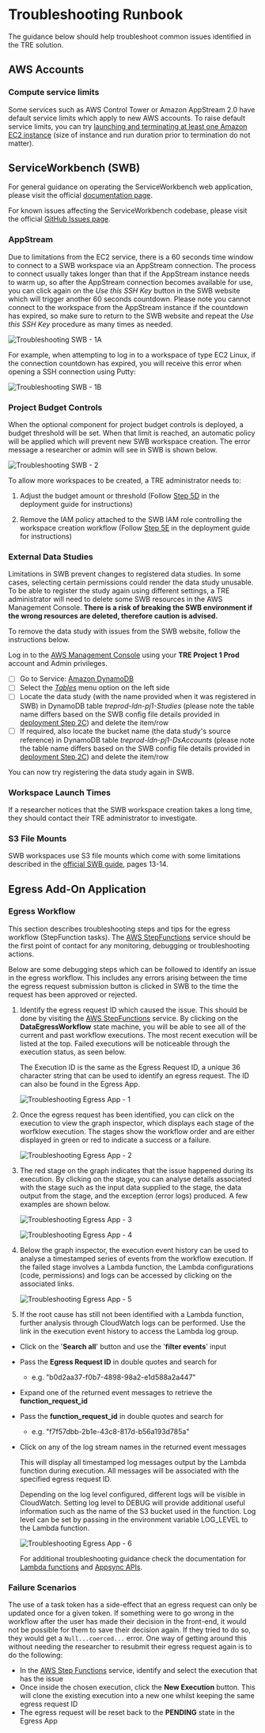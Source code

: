 # Troubleshooting Runbook

The guidance below should help troubleshoot common issues identified in the TRE solution.

## AWS Accounts

### Compute service limits

Some services such as AWS Control Tower or Amazon AppStream 2.0 have default service limits
which apply to new AWS accounts. To raise default service limits, you can try [launching and terminating at
least one Amazon EC2 instance](https://docs.aws.amazon.com/AWSEC2/latest/UserGuide/LaunchingAndUsingInstances.html)
(size of instance and run duration prior to termination do not matter).

## ServiceWorkbench (SWB)

For general guidance on operating the ServiceWorkbench web application, please visit
the official [documentation page](https://github.com/awslabs/service-workbench-on-aws/tree/v5.2.3/docs).

For known issues affecting the ServiceWorkbench codebase, please visit the official
[GitHub Issues page](https://github.com/awslabs/service-workbench-on-aws/issues).

### AppStream

Due to limitations from the EC2 service, there is a 60 seconds time window to connect to a SWB workspace
via an AppStream connection. The process to connect usually takes longer than that if the AppStream instance
needs to warm up, so after the AppStream connection becomes available for use, you can click again on the
_Use this SSH Key_ button in the SWB website which will trigger another 60 seconds countdown. Please note
you cannot connect to the workspace from the AppStream instance if the countdown has expired, so make sure
to return to the SWB website and repeat the _Use this SSH Key_ procedure as many times as needed.

![Troubleshooting SWB - 1A](../../res/images/troubleshooting_runbook/Troubleshooting-SWB-1A.png)

For example, when attempting to log in to a workspace of type EC2 Linux, if the connection countdown has expired,
you will receive this error when opening a SSH connection using Putty:

![Troubleshooting SWB - 1B](../../res/images/troubleshooting_runbook/Troubleshooting-SWB-1B.png)

### Project Budget Controls

When the optional component for project budget controls is deployed, a budget threshold will be set. When that
limit is reached, an automatic policy will be applied which will prevent new SWB workspace creation. The error
message a researcher or admin will see in SWB is shown below.

![Troubleshooting SWB - 2](../../res/images/troubleshooting_runbook/Troubleshooting-SWB-2.png)

To allow more workspaces to be created, a TRE administrator needs to:

1. Adjust the budget amount or threshold (Follow [Step 5D](../deployment/Step5-AddProjectBudgetControls.md)
   in the deployment guide for instructions)

1. Remove the IAM policy attached to the SWB IAM role controlling the workspace creation workflow
   (Follow [Step 5E](../deployment/Step5-AddProjectBudgetControls.md) in the deployment guide for instructions)

### External Data Studies

Limitations in SWB prevent changes to registered data studies. In some cases, selecting certain permissions could
render the data study unusable. To be able to register the study again using different settings, a TRE administrator
will need to delete some SWB resources in the AWS Management Console. **There is a risk of breaking the SWB environment
if the wrong resources are deleted, therefore caution is advised.**

To remove the data study with issues from the SWB website, follow the instructions below.

Log in to the [AWS Management Console](https://console.aws.amazon.com/) using your **TRE Project 1 Prod** account and Admin privileges.

- [ ] Go to Service: [Amazon DynamoDB](https://eu-west-2.console.aws.amazon.com/dynamodbv2/home?region=eu-west-2#service)
- [ ] Select the [_Tables_](https://eu-west-2.console.aws.amazon.com/dynamodbv2/home?region=eu-west-2#tables) menu option on the left side
- [ ] Locate the data study (with the name provided when it was registered in SWB) in DynamoDB table _treprod-ldn-pj1-Studies_ (please note
      the table name differs based on the SWB config file details provided in [deployment Step 2C](../deployment/Step2-DeployServiceWorkbench.md))
      and delete the item/row
- [ ] If required, also locate the bucket name (the data study's source reference) in DynamoDB table _treprod-ldn-pj1-DsAccounts_ (please note
      the table name differs based on the SWB config file details provided in [deployment Step 2C](../deployment/Step2-DeployServiceWorkbench.md))
      and delete the item/row

You can now try registering the data study again in SWB.

### Workspace Launch Times

If a researcher notices that the SWB workspace creation takes a long time, they should contact their TRE administrator to investigate.

### S3 File Mounts

SWB workspaces use S3 file mounts which come with some limitations described in the
[official SWB guide](https://github.com/awslabs/service-workbench-on-aws/blob/v5.2.3/docs/Service_Workbench_User_Guide.pdf),
pages 13-14.

## Egress Add-On Application

### Egress Workflow

This section describes troubleshooting steps and tips for the egress workflow (StepFunction tasks).
The [AWS StepFunctions](https://eu-west-2.console.aws.amazon.com/states/home?region=eu-west-2#/statemachines)
service should be the first point of contact for any monitoring, debugging or troubleshooting actions.

Below are some debugging steps which can be followed to identify an issue in the egress workflow.
This includes any errors arising between the time the egress request submission button is clicked in SWB
to the time the request has been approved or rejected.

1. Identify the egress request ID which caused the issue. This should be done by visiting the
   [AWS StepFunctions](https://eu-west-2.console.aws.amazon.com/states/home?region=eu-west-2#/statemachines) service.
   By clicking on the **DataEgressWorkflow** state machine, you will be able to see all of the current and past
   workflow executions. The most recent execution will be listed at the top. Failed executions will be noticeable
   through the execution status, as seen below.

   The Execution ID is the same as the Egress Request ID, a unique 36 character string that can be used to
   identify an egress request. The ID can also be found in the Egress App.

   ![Troubleshooting Egress App - 1](../../res/images/troubleshooting_runbook/Troubleshooting-EgressApp-1.png)

1. Once the egress request has been identified, you can click on the execution to view the graph inspector,
   which displays each stage of the worfklow execution. The stages show the workflow order and are either
   displayed in green or red to indicate a success or a failure.

   ![Troubleshooting Egress App - 2](../../res/images/troubleshooting_runbook/Troubleshooting-EgressApp-2.png)

1. The red stage on the graph indicates that the issue happened during its execution. By clicking on the stage,
   you can analyse details associated with the stage such as the input data supplied to the stage, the data output
   from the stage, and the exception (error logs) produced. A few examples are shown below.

   ![Troubleshooting Egress App - 3](../../res/images/troubleshooting_runbook/Troubleshooting-EgressApp-3.png)

   ![Troubleshooting Egress App - 4](../../res/images/troubleshooting_runbook/Troubleshooting-EgressApp-4.png)

1. Below the graph inspector, the execution event history can be used to analyse a timestamped series of events
   from the workflow execution. If the failed stage involves a Lambda function, the Lambda configurations (code,
   permissions) and logs can be accessed by clicking on the associated links.

   ![Troubleshooting Egress App - 5](../../res/images/troubleshooting_runbook/Troubleshooting-EgressApp-5.png)

1. If the root cause has still not been identified with a Lambda function, further analysis through CloudWatch logs
   can be performed. Use the link in the execution event history to access the Lambda log group.

- Click on the '**Search all**' button and use the '**filter events**' input
- Pass the **Egress Request ID** in double quotes and search for
  - e.g. "b0d2aa37-f0b7-4898-98a2-e1d588a2a447"
- Expand one of the returned event messages to retrieve the **function_request_id**
- Pass the **function_request_id** in double quotes and search for
  - e.g. "f7f57dbb-2b1e-43c8-817d-b56a193d785a"
- Click on any of the log stream names in the returned event messages

  This will display all timestamped log messages output by the Lambda function during execution. All messages will
  be associated with the specified egress request ID.

  Depending on the log level configured, different logs will be visible in CloudWatch. Setting log level to
  DEBUG will provide additional useful information such as the name of the S3 bucket used in the function. Log level
  can be set by passing in the environment variable LOG_LEVEL to the Lambda function.

  ![Troubleshooting Egress App - 6](../../res/images/troubleshooting_runbook/Troubleshooting-EgressApp-6.png)

  For additional troubleshooting guidance check the documentation for
  [Lambda functions](https://docs.aws.amazon.com/lambda/latest/dg/lambda-troubleshooting.html)
  and [Appsync APIs](https://docs.aws.amazon.com/appsync/latest/devguide/troubleshooting-and-common-mistakes.html).

### Failure Scenarios

The use of a task token has a side-effect that an egress request can only be updated once for a given token.
If something were to go wrong in the workflow after the user has made their decision in the front-end, it would
not be possible for them to save their decision again. If they tried to do so, they would get a `Null...coerced...` error.
One way of getting around this without needing the researcher to resubmit their egress request again is to do the following:

- In the [AWS Step Functions](https://eu-west-2.console.aws.amazon.com/states/home?region=eu-west-2#/statemachines) service,
  identify and select the execution that has the issue
- Once inside the chosen execution, click the **New Execution** button. This will clone the existing
  execution into a new one whilst keeping the same egress request ID
- The egress request will be reset back to the **PENDING** state in the Egress App
